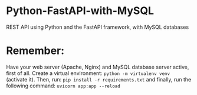 # Python-FastAPI-with-MySQL
REST API using Python and the FastAPI framework, with MySQL databases

# Remember:
Have your web server (Apache, Nginx) and MySQL database server active, first of all.
Create a virtual environment: `python -m virtualenv venv` (activate it). Then, run: `pip install -r requirements.txt` 
and finally, run the following command: `uvicorn app:app --reload`
